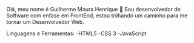Olá, meu nome é Guilherme Moura Henrique 👋
Sou desenvolvedor de Software com enfase em FrontEnd, estou trilhando um caminho para me tornar um Desenvolvedor Web.

Linguagens e Ferramentas:
-HTML5
-CSS 3
-JavaScript
